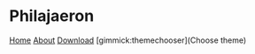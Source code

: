 # Philajaeron

[Home](index.md)
[About](about.md)
[Download](download.md)
[gimmick:themechooser](Choose theme)
